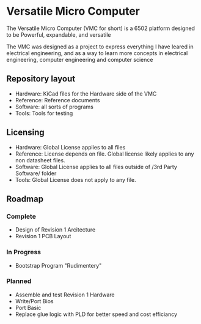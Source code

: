 # Versatile Micro Computer

The Versatile Micro Computer (VMC for short) is a 6502 platform designed to be Powerful, expandable, and versatile

The VMC was designed as a project to express everything I have leared in electrical engineering,
and as a way to learn more concepts in electrical engineering, computer engineering and computer science

## Repository layout

- Hardware: KiCad files for the Hardware side of the VMC
- Reference: Reference documents
- Software: all sorts of programs
- Tools: Tools for testing


## Licensing

- Hardware: Global License applies to all files
- Reference: License depends on file. Global license likely applies to any non datasheet files.
- Software: Global License applies to all files outside of /3rd Party Software/ folder
- Tools: Global License does not apply to any file.

## Roadmap

### Complete

- Design of Revision 1 Arcitecture
- Revision 1 PCB Layout

### In Progress

- Bootstrap Program "Rudimentery"

### Planned

- Assemble and test Revision 1 Hardware
- Write/Port Bios
- Port Basic
- Replace glue logic with PLD for better speed and cost efficiancy

